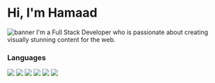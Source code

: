 # Hi, I'm Hamaad
![banner](https://user-images.githubusercontent.com/18343242/167206428-60bcf64b-d2b1-451c-8ba4-7a2b94c0f894.png)
I'm a Full Stack Developer who is passionate about creating visually stunning content for the web.

### Languages
[<img src="https://img.shields.io/badge/JavaScript-F7DF1E?style=for-the-badge&logo=javascript&logoColor=black"/>]() [<img src="https://img.shields.io/badge/TypeScript-007ACC?style=for-the-badge&logo=typescript&logoColor=white"/>]() [<img src="https://img.shields.io/badge/node.js%20-%2343853D.svg?&style=for-the-badge&logo=node.js&logoColor=white"/>]() [<img src="https://img.shields.io/badge/Python-3776AB?style=for-the-badge&logo=python&logoColor=white"/>]() [<img src="https://img.shields.io/badge/html5%20-%23E34F26.svg?&style=for-the-badge&logo=html5&logoColor=white"/>]() [<img src="https://img.shields.io/badge/css3%20-%231572B6.svg?&style=for-the-badge&logo=css3&logoColor=white"/>]()
